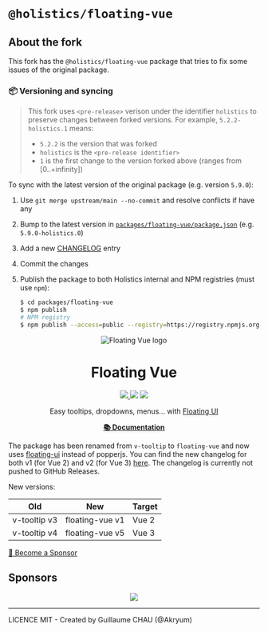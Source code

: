 # `@holistics/floating-vue`

## About the fork

This fork has the `@holistics/floating-vue` package that tries to fix some issues of the original package.

### 📦️ Versioning and syncing

> This fork uses `<pre-release>` verison under the identifier `holistics` to preserve changes between forked versions. For example, `5.2.2-holistics.1` means:
>
> - `5.2.2` is the version that was forked
> - `holistics` is the `<pre-release identifier>`
> - `1` is the first change to the version forked above (ranges from [0..+infinity])

To sync with the latest version of the original package (e.g. version `5.9.0`):

1. Use `git merge upstream/main --no-commit` and resolve conflicts if have any
2. Bump to the latest version in [`packages/floating-vue/package.json`](./packages/floating-vue/package.json) (e.g. `5.9.0-holistics.0`)
3. Add a new [CHANGELOG](./CHANGELOG.md) entry
4. Commit the changes
5. Publish the package to both Holistics internal and NPM registries (must use `npm`):

    ```sh
    $ cd packages/floating-vue
    $ npm publish
    # NPM registry
    $ npm publish --access=public --registry=https://registry.npmjs.org/
    ```

<p align="center">
<img src="./logo.png" alt="Floating Vue logo"/>
</p>

<h1 align="center">Floating Vue</h1>

<p align="center">
<a href="https://www.npmjs.com/package/floating-vue"><img src="https://img.shields.io/npm/v/floating-vue.svg"/> <img src="https://img.shields.io/npm/dm/floating-vue.svg"/></a> <a href="https://vuejs.org/"><img src="https://img.shields.io/badge/vue-3|2-brightgreen.svg"/></a>
</p>

<p align="center">
Easy tooltips, dropdowns, menus... with <a href="https://github.com/floating-ui/floating-ui">Floating UI</a>
</p>

<p align="center">
  <a href="https://floating-vue.starpad.dev/"><b>📚️ Documentation</b></a>
</p>

The package has been renamed from `v-tooltip` to `floating-vue` and now uses [floating-ui](https://floating-ui.com) instead of popperjs. You can find the new changelog for both v1 (for Vue 2) and v2 (for Vue 3) [here](https://github.com/Akryum/floating-vue/blob/main/CHANGELOG.md). The changelog is currently not pushed to GitHub Releases.

New versions:

|Old|New|Target
|---|---|---|
|v-tooltip v3|floating-vue v1|Vue 2|
|v-tooltip v4|floating-vue v5|Vue 3|

[💚️ Become a Sponsor](https://github.com/sponsors/Akryum)

## Sponsors

<p align="center">
  <a href="https://guillaume-chau.info/sponsors/" target="_blank">
    <img src='https://akryum.netlify.app/sponsors.svg'/>
  </a>
</p>

---

LICENCE MIT - Created by Guillaume CHAU (@Akryum)
